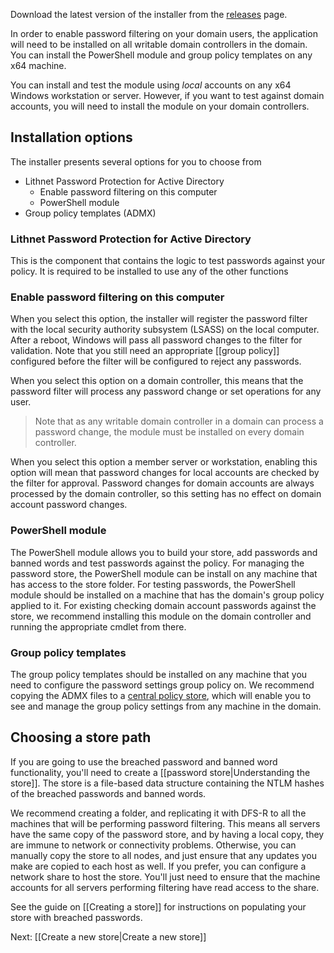 Download the latest version of the installer from the [releases](https://github.com/lithnet/ad-password-protection/releases) page.

In order to enable password filtering on your domain users, the application will need to be installed on all writable domain controllers in the domain. You can install the PowerShell module and group policy templates on any x64 machine.

You can install and test the module using _local_ accounts on any x64 Windows workstation or server. However, if you want to test against domain accounts, you will need to install the module on your domain controllers. 

## Installation options
The installer presents several options for you to choose from
* Lithnet Password Protection for Active Directory
  * Enable password filtering on this computer
  * PowerShell module
* Group policy templates (ADMX)

### Lithnet Password Protection for Active Directory
This is the component that contains the logic to test passwords against your policy. It is required to be installed to use any of the other functions

### Enable password filtering on this computer
When you select this option, the installer will register the password filter with the local security authority subsystem (LSASS) on the local computer. After a reboot, Windows will pass all password changes to the filter for validation. Note that you still need an appropriate [[group policy]] configured before the filter will be configured to reject any passwords.

When you select this option on a domain controller, this means that the password filter will process any password change or set operations for any user. 
> Note that as any writable domain controller in a domain can process a password change, the module must be installed on every domain controller. 

When you select this option a member server or workstation, enabling this option will mean that password changes for local accounts are checked by the filter for approval. Password changes for domain accounts are always processed by the domain controller, so this setting has no effect on domain account password changes.

### PowerShell module 
The PowerShell module allows you to build your store, add passwords and banned words and test passwords against the policy. 
For managing the password store, the PowerShell module can be install on any machine that has access to the store folder. 
For testing passwords, the PowerShell module should be installed on a machine that has the domain's group policy applied to it.
For existing checking domain account passwords against the store, we recommend installing this module on the domain controller and running the appropriate cmdlet from there.

### Group policy templates
The group policy templates should be installed on any machine that you need to configure the password settings group policy on. We recommend copying the ADMX files to a [central policy store](https://support.microsoft.com/en-au/help/3087759/how-to-create-and-manage-the-central-store-for-group-policy-administra), which will enable you to see and manage the group policy settings from any machine in the domain.

## Choosing a store path
If you are going to use the breached password and banned word functionality, you'll need to create a [[password store|Understanding the store]]. The store is a file-based data structure containing the NTLM hashes of the breached passwords and banned words. 

We recommend creating a folder, and replicating it with DFS-R to all the machines that will be performing password filtering. This means all servers have the same copy of the password store, and by having a local copy, they are immune to network or connectivity problems. Otherwise, you can manually copy the store to all nodes, and just ensure that any updates you make are copied to each host as well. If you prefer, you can configure a network share to host the store. You'll just need to ensure that the machine accounts for all servers performing filtering have read access to the share.

See the guide on [[Creating a store]] for instructions on populating your store with breached passwords.

Next: [[Create a new store|Create a new store]]